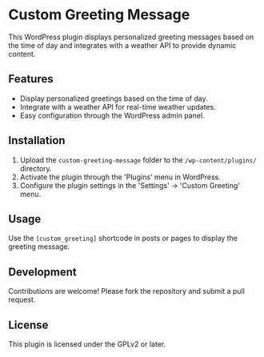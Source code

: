 # Custom Greeting Message

This WordPress plugin displays personalized greeting messages based on the time of day and integrates with a weather API to provide dynamic content.

## Features

- Display personalized greetings based on the time of day.
- Integrate with a weather API for real-time weather updates.
- Easy configuration through the WordPress admin panel.

## Installation

1. Upload the `custom-greeting-message` folder to the `/wp-content/plugins/` directory.
2. Activate the plugin through the 'Plugins' menu in WordPress.
3. Configure the plugin settings in the 'Settings' -> 'Custom Greeting' menu.

## Usage

Use the `[custom_greeting]` shortcode in posts or pages to display the greeting message.

## Development

Contributions are welcome! Please fork the repository and submit a pull request.

## License

This plugin is licensed under the GPLv2 or later.
